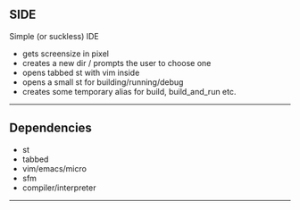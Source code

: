 SIDE
--------------------

Simple (or suckless) IDE

<ul>
 <li> gets screensize in pixel </li>
 <li> creates a new dir / prompts the user to choose one </li>
 <li> opens tabbed st with vim inside </li>
 <li> opens a small st for building/running/debug </li>
 <li> creates some temporary alias for build, build_and_run etc. </li>
</ul>

--------------------

Dependencies
--------------------

<ul>
 <li> st </li>
 <li> tabbed </li>
 <li> vim/emacs/micro </li>
 <li> sfm </li>
 <li> compiler/interpreter </li>
</ul>

--------------------
